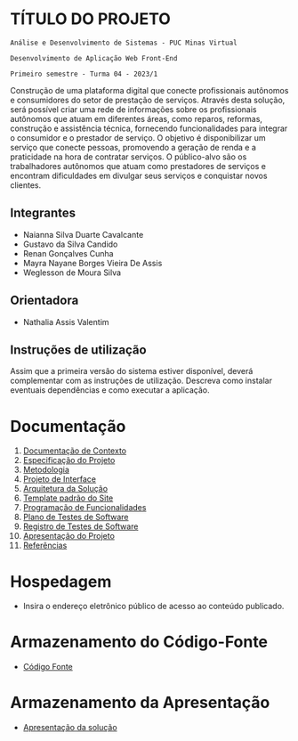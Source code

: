 # TÍTULO DO PROJETO

`Análise e Desenvolvimento de Sistemas - PUC Minas Virtual`

`Desenvolvimento de Aplicação Web Front-End`

`Primeiro semestre - Turma 04 - 2023/1`

 Construção de uma plataforma digital que conecte profissionais autônomos e consumidores do setor de prestação de serviços. Através desta solução, será possível criar uma rede de informações sobre os profissionais autônomos que atuam em diferentes áreas, como reparos, reformas, construção e assistência técnica, fornecendo funcionalidades para integrar o consumidor e o prestador de serviço. O objetivo é disponibilizar um serviço que conecte pessoas, promovendo a geração de renda e a praticidade na hora de contratar serviços. O público-alvo são os trabalhadores autônomos que atuam como prestadores de serviços e encontram dificuldades em divulgar seus serviços e conquistar novos clientes.

## Integrantes

* Naianna Silva Duarte Cavalcante
* Gustavo da Silva Candido 
* Renan Gonçalves Cunha
* Mayra Nayane Borges Vieira De Assis
* Weglesson de Moura Silva

## Orientadora

* Nathalia Assis Valentim

## Instruções de utilização

Assim que a primeira versão do sistema estiver disponível, deverá complementar com as instruções de utilização. Descreva como instalar eventuais dependências e como executar a aplicação.

# Documentação

<ol>
<li><a href="docs/01-Documentação de Contexto.md"> Documentação de Contexto</a></li>
<li><a href="docs/02-Especificação do Projeto.md"> Especificação do Projeto</a></li>
<li><a href="docs/03-Metodologia.md"> Metodologia</a></li>
<li><a href="docs/04-Projeto de Interface.md"> Projeto de Interface</a></li>
<li><a href="docs/05-Arquitetura da Solução.md"> Arquitetura da Solução</a></li>
<li><a href="docs/06-Template padrão do Site.md"> Template padrão do Site</a></li>
<li><a href="docs/07-Programação de Funcionalidades.md"> Programação de Funcionalidades</a></li>
<li><a href="docs/08-Plano de Testes de Software.md"> Plano de Testes de Software</a></li>
<li><a href="docs/09-Registro de Testes de Software.md"> Registro de Testes de Software</a></li>
<li><a href="docs/10-Apresentação do Projeto.md"> Apresentação do Projeto</a></li>
<li><a href="docs/11-Referências.md"> Referências</a></li>
</ol>

# Hospedagem

* Insira o endereço eletrônico público de acesso ao conteúdo publicado. 

# Armazenamento do Código-Fonte

* <a href="src/README.md">Código Fonte</a>

# Armazenamento da Apresentação

* <a href="presentation/README.md">Apresentação da solução</a>
